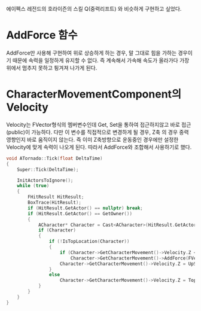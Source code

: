에이펙스 레전드의 호라이즌의 스킬 Q(중력리프트) 와 비슷하게 구현하고 싶었다.

# AddForce 함수
AddForce만 사용해 구현하여 위로 상승하게 하는 경우, 말 그대로 힘을 가하는 경우이기 때문에 속력을 일정하게 유지할 수 없다. 즉 계속해서 가속해 속도가 올라가다 가장 위에서 멈추지 못하고 튕겨져 나가게 된다.

# CharacterMovementComponent의 Velocity
Velocity는 FVector형식의 멤버변수인데 Get, Set을 통하여 접근하지않고 바로 접근(public)이 가능하다. 다만 이 변수를 직접적으로 변경하게 될 경우, Z축 의 경우 중력 영향인지 바로 움직이지 않는다. 즉 이미 Z축방향으로 운동중인 경우에만 설정한 Velocity에 맞게 속력이 나오게 된다. 따라서 AddForce와 조합해서 사용하기로 했다.

```cpp
void ATornado::Tick(float DeltaTime)
{
	Super::Tick(DeltaTime);

	InitActorsToIgnore();
	while (true)
	{
		FHitResult HitResult;
		BoxTrace(HitResult);
		if (HitResult.GetActor() == nullptr) break;
		if (HitResult.GetActor() == GetOwner())
		{
			ACharacter* Character = Cast<ACharacter>(HitResult.GetActor());
			if (Character)
			{
				if (!IsTopLocation(Character))
				{
					if (Character->GetCharacterMovement()->Velocity.Z < 1)
						Character->GetCharacterMovement()->AddForce(FVector::ZAxisVector * 100000.0f); // 대략적으로 캐릭터가 Z방향으로 움직이게 하는 최소 힘이 100000정도 됨
					Character->GetCharacterMovement()->Velocity.Z = UpSpeed;
				}
				else
					Character->GetCharacterMovement()->Velocity.Z = TopSpeed;
			}
		}
	}
}
```
